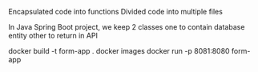 Encapsulated code into functions 
Divided code into multiple files 

In Java Spring Boot project,
we keep 2 classes 
one to contain database entity 
other to return in API

docker build -t form-app .
docker images 
docker run -p 8081:8080 form-app 


